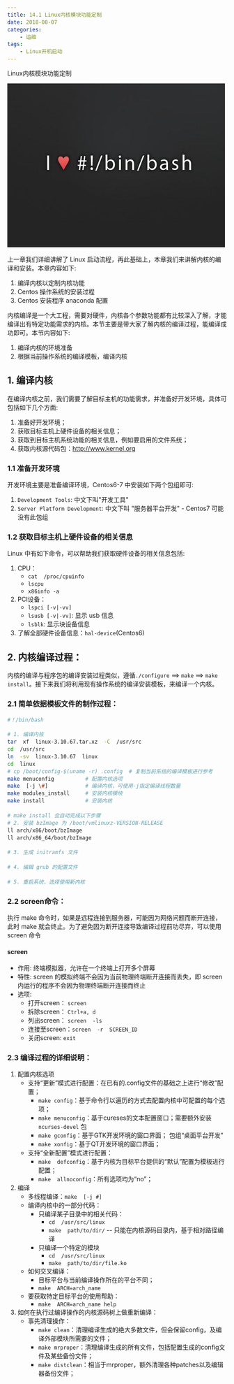 ```yaml
---
title: 14.1 Linux内核模块功能定制
date: 2018-08-07
categories:
    - 运维
tags:
    - Linux开机启动
---
```


Linux内核模块功能定制

![linux-mt](/images/linux_mt/linux_mt.jpg)
<!-- more -->

上一章我们详细讲解了 Linux 启动流程，再此基础上，本章我们来讲解内核的编译和安装。本章内容如下:
1. 编译内核以定制内核功能
2. Centos 操作系统的安装过程
3. Centos 安装程序 anaconda 配置

内核编译是一个大工程，需要对硬件，内核各个参数功能都有比较深入了解，才能编译出有特定功能需求的内核。本节主要是带大家了解内核的编译过程，能编译成功即可。本节内容如下:
1. 编译内核的环境准备
2. 根据当前操作系统的编译模板，编译内核

## 1. 编译内核
在编译内核之前，我们需要了解目标主机的功能需求，并准备好开发环境，具体可包括如下几个方面:
1. 准备好开发环境；
2. 获取目标主机上硬件设备的相关信息；
3. 获取到目标主机系统功能的相关信息，例如要启用的文件系统；
4. 获取内核源代码包：http://www.kernel.org

### 1.1 准备开发环境
开发环境主要是准备编译环境，Centos6-7 中安装如下两个包组即可:
1. `Development Tools`: 中文下叫"开发工具"
2. `Server Platform Development`: 中文下叫 "服务器平台开发" - Centos7 可能没有此包组

### 1.2 获取目标主机上硬件设备的相关信息
Linux 中有如下命令，可以帮助我们获取硬件设备的相关信息包括:
1. CPU：
    - `cat  /proc/cpuinfo`
    - `lscpu`
    - `x86info -a`
2. PCI设备：
    - `lspci [-v|-vv]`
    - `lsusb [-v|-vv]`: 显示 usb 信息
    - `lsblk`: 显示块设备信息
3. 了解全部硬件设备信息：`hal-device`(Centos6)

## 2. 内核编译过程：
内核的编译与程序包的编译安装过程类似，遵循`./configure` ==> `make` ==> `make install`。接下来我们将利用现有操作系统的编译安装模板，来编译一个内核。

### 2.1 简单依据模板文件的制作过程：
```bash
#！/bin/bash

# 1. 编译内核
tar  xf  linux-3.10.67.tar.xz  -C  /usr/src
cd  /usr/src
ln  -sv  linux-3.10.67  linux
cd  linux
# cp /boot/config-$(uname -r) .config  # 复制当前系统的编译模板进行参考
make menuconfig          # 配置内核选项
make  [-j \#]            # 编译内核，可使用-j指定编译线程数量
make modules_install     # 安装内核模块
make install             # 安装内核

# make install 会自动完成以下步骤
# 2. 安装 bzImage 为 /boot/vmlinuxz-VERSION-RELEASE
ll arch/x86/boot/bzImage
ll arch/x86_64/boot/bzImage

# 3. 生成 initramfs 文件

# 4. 编辑 grub 的配置文件

# 5. 重启系统，选择使用新内核
```

### 2.2 screen命令：
执行 make 命令时，如果是远程连接到服务器，可能因为网络问题而断开连接，此时 make 就会终止。为了避免因为断开连接导致编译过程前功尽弃，可以使用 screen 命令

#### screen
- 作用: 终端模拟器，允许在一个终端上打开多个屏幕
- 特性: screen 的模拟终端不会因为当前物理终端断开连接而丢失，即 screen 内运行的程序不会因为物理终端断开连接而终止
- 选项:
    - 打开screen：  `screen`
    - 拆除screen：  `Ctrl+a, d`
    - 列出screen：  `screen  -ls`
    - 连接至screen：`screen  -r  SCREEN_ID`
    - 关闭screen:  `exit`

### 2.3 编译过程的详细说明：
1. 配置内核选项
    - 支持“更新”模式进行配置：在已有的.config文件的基础之上进行“修改”配置；
        - `make config`：基于命令行以遍历的方式去配置内核中可配置的每个选项；
        - `make menuconfig`：基于cureses的文本配置窗口；需要额外安装 `ncurses-devel` 包
        - `make gconfig`：基于GTK开发环境的窗口界面；  包组“桌面平台开发”
        - `make xonfig`：基于QT开发环境的窗口界面；
    - 支持“全新配置”模式进行配置：
        - `make  defconfig`：基于内核为目标平台提供的“默认”配置为模板进行配置；
        - `make  allnoconfig`：所有选项均为“no”；
2. 编译
    - 多线程编译：`make  [-j #]`
    - 编译内核中的一部分代码：
        - 只编译某子目录中的相关代码：
            - `cd  /usr/src/linux`
            - `make  path/to/dir/`  -- 只能在内核源码目录内，基于相对路径编译
        - 只编译一个特定的模块
            - `cd  /usr/src/linux`
            - `make  path/to/dir/file.ko`
    - 如何交叉编译：
        - 目标平台与当前编译操作所在的平台不同；
        - `make  ARCH=arch_name`
    - 要获取特定目标平台的使用帮助：                    
        - `make  ARCH=arch_name help`
3. 如何在执行过编译操作的内核源码树上做重新编译：
    - 事先清理操作：
        - `make clean`：清理编译生成的绝大多数文件，但会保留config，及编译外部模块所需要的文件；
        - `make mrproper`：清理编译生成的所有文件，包括配置生成的config文件及某些备份文件；
        - `make distclean`：相当于mrproper，额外清理各种patches以及编辑器备份文件；
